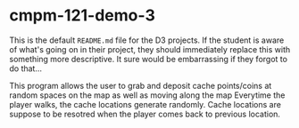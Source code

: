# cmpm-121-demo-3

This is the default `README.md` file for the D3 projects. If the student is
aware of what's going on in their project, they should immediately replace this
with something more descriptive. It sure would be embarrassing if they forgot to
do that...

This program allows the user to grab and deposit cache points/coins at random spaces on the map as well as moving along the map
Everytime the player walks, the cache locations generate randomly. Cache locations are suppose to be resotred when the player comes back to previous location. 